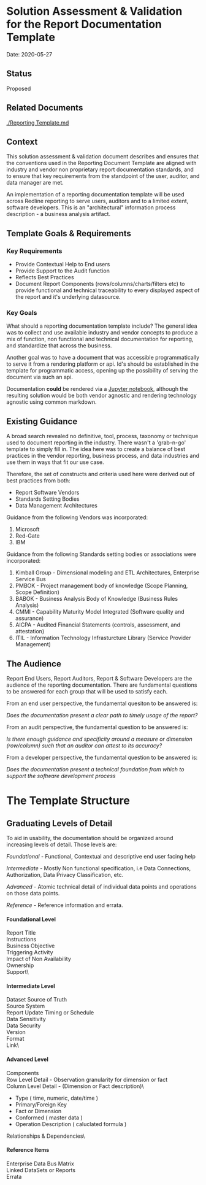 # Solution Assessment & Validation for the Report Documentation Template

Date: 2020-05-27

## Status

Proposed

## Related Documents

[./Reporting Template.md](./Reporting_Template.md)

## Context

This solution assessment & validation document describes and ensures that the conventions used in the Reporting Document Template are aligned with industry and vendor non proprietary report documentation standards, and to ensure that key requirements from the standpoint of the user, auditor, and data manager are met.

An implementation of a reporting documentation template will be used across Redline reporting to serve users, auditors and to a limited extent, software developers. This is an "architectural" information process description - a business analysis artifact.

## Template Goals & Requirements

### Key Requirements

- Provide Contextual Help to End users
- Provide Support to the Audit function
- Reflects Best Practices
- Document Report Components (rows/columns/charts/filters etc) to provide functional and technical traceability to every displayed aspect of the report and it's underlying datasource.

### Key Goals

What should a reporting documentation template include? The general idea was to collect and use available industry and vendor concepts to produce a mix of function, non functional and technical documentation for reporting, and standardize that across the business.

Another goal was to have a document that was accessible programmatically to serve it from a rendering platform or api. Id's should be established in the template for programmatic access, opening up the possibility of serving the document via such an api.

Documentation **could** be rendered via a [Jupyter notebook](http://jupyter.org), although the resulting solution would be both vendor agnostic and rendering technology agnostic using common markdown.

## Existing Guidance

A broad search revealed no definitive, tool, process, taxonomy or technique used to document reporting in the industry. There wasn't a 'grab-n-go' template to simply fill in. The idea here was to create a balance of best practices in the vendor reporting, business process, and data industries and use them in ways that fit our use case.

Therefore, the set of constructs and criteria used here were derived out of best practices from both:

- Report Software Vendors
- Standards Setting Bodies
- Data Management Architectures

Guidance from the following Vendors was incorporated:

1. Microsoft
1. Red-Gate
1. IBM

Guidance from the following Standards setting bodies or associations were incorporated:

1. Kimball Group - Dimensional modeling and ETL Architectures, Enterprise Service Bus
1. PMBOK - Project management body of knowledge (Scope Planning, Scope Definition)
1. BABOK - Business Analysis Body of Knowledge (Business Rules Analysis)
1. CMMI - Capability Maturity Model Integrated (Software quality and assurance)
1. AICPA - Audited Financial Statements (controls, assessment, and attestation)
1. ITIL - Information Technology Infrasturcture Library (Service Provider Management)

## The Audience

Report End Users, Report Auditors, Report & Software Developers are the audience of the reporting documentation. There are fundamental questions to be answered for each group that will be used to satisfy each.

From an end user perspective, the fundamental quesiton to be answered is:

_Does the documentation present a clear path to timely usage of the report?_

From an audit perspective, the fundamental question to be answered is:

_Is there enough guidance and specificity around a measure or dimension (row/column) such that an auditor can attest to its accuracy?_

From a developer perspective, the fundamental question to be answered is:

_Does the documentation present a technical foundation from which to support the software development process_

# The Template Structure

## Graduating Levels of Detail

To aid in usability, the documentation should be organized around increasing levels of detail. Those levels are:

_Foundational_ - Functional, Contextual and descriptive end user facing help

_Intermediate_ - Mostly Non functional specification, i.e Data Connections, Authorization, Data Privacy Classification, etc.

_Advanced_ - Atomic technical detail of individual data points and operations on those data points.

_Reference_ - Reference information and errata.

#### Foundational Level

Report Title \
Instructions\
Business Objective \
Triggering Activity \
Impact of Non Availability\
Ownership\
Support\

#### Intermediate Level

Dataset Source of Truth\
Source System\
Report Update Timing or Schedule \
Data Sensitivity\
Data Security\
Version\
Format\
Link\

#### Advanced Level

Components\
Row Level Detail - Observation granularity for dimension or fact\
Column Level Detail - (Dimension or Fact description)\

- Type ( time, numeric, date/time )
- Primary/Foreign Key
- Fact or Dimension
- Conformed ( master data )
- Operation Description ( caluclated formula )

Relationships & Dependencies\

#### Reference Items

Enterprise Data Bus Matrix\
Linked DataSets or Reports\
Errata
